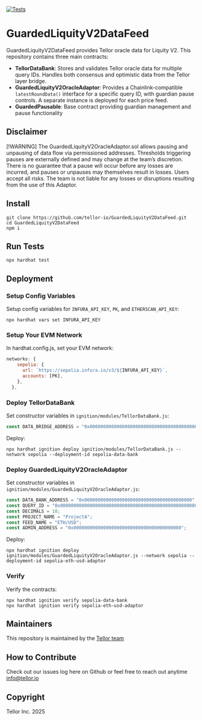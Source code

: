 [![Tests](https://github.com/tellor-io/GuardedLiquityV2DataFeed/actions/workflows/tests.yml/badge.svg?branch=main)](https://github.com/tellor-io/GuardedLiquityV2DataFeed/actions/workflows/tests.yml)

# GuardedLiquityV2DataFeed

GuardedLiquityV2DataFeed provides Tellor oracle data for Liquity V2. This repository contains three main contracts:

- **TellorDataBank**: Stores and validates Tellor oracle data for multiple query IDs. Handles both consensus and optimistic data from the Tellor layer bridge.
- **GuardedLiquityV2OracleAdaptor**: Provides a Chainlink-compatible `latestRoundData()` interface for a specific query ID, with guardian pause controls. A separate instance is deployed for each price feed.
- **GuardedPausable**: Base contract providing guardian management and pause functionality


## Disclaimer
[!WARNING]
The GuardedLiquityV2OracleAdaptor.sol allows pausing and unpausing of data flow via permissioned addresses. Thresholds triggering pauses are externally defined and may change at the team’s discretion. There is no guarantee that a pause will occur before any losses are incurred, and pauses or unpauses may themselves result in losses. Users accept all risks. The team is not liable for any losses or disruptions resulting from the use of this Adaptor.


## Install
```shell
git clone https://github.com/tellor-io/GuardedLiquityV2DataFeed.git
cd GuardedLiquityV2DataFeed
npm i
```

## Run Tests
```shell
npx hardhat test
```

## Deployment

### Setup Config Variables
Setup config variables for `INFURA_API_KEY`, `PK`, and `ETHERSCAN_API_KEY`:

```shell
npx hardhat vars set INFURA_API_KEY
```

### Setup Your EVM Network

In hardhat.config.js, set your EVM network:

```javascript
networks: {
    sepolia: {
      url: `https://sepolia.infura.io/v3/${INFURA_API_KEY}`,
      accounts: [PK],
    },
  },
```

### Deploy TellorDataBank

Set constructor variables in `ignition/modules/TellorDataBank.js`:

```javascript
const DATA_BRIDGE_ADDRESS = "0x0000000000000000000000000000000000000000";
```

Deploy:

```shell
npx hardhat ignition deploy ignition/modules/TellorDataBank.js --network sepolia --deployment-id sepolia-data-bank
```

### Deploy GuardedLiquityV2OracleAdaptor

Set constructor variables in `ignition/modules/GuardedLiquityV2OracleAdaptor.js`:

```javascript
const DATA_BANK_ADDRESS = "0x0000000000000000000000000000000000000000";
const QUERY_ID = "0x0000000000000000000000000000000000000000000000000000000000000000";
const DECIMALS = 18;
const PROJECT_NAME = "ProjectA";
const FEED_NAME = "ETH/USD";
const ADMIN_ADDRESS = "0x0000000000000000000000000000000000000000";
```

Deploy:

```shell
npx hardhat ignition deploy ignition/modules/GuardedLiquityV2OracleAdaptor.js --network sepolia --deployment-id sepolia-eth-usd-adaptor
```

### Verify
Verify the contracts:

```shell
npx hardhat ignition verify sepolia-data-bank
npx hardhat ignition verify sepolia-eth-usd-adaptor
```

## Maintainers <a name="maintainers"> </a>
This repository is maintained by the [Tellor team](https://github.com/orgs/tellor-io/people)


## How to Contribute<a name="how2contribute"> </a>  

Check out our issues log here on Github or feel free to reach out anytime [info@tellor.io](mailto:info@tellor.io)

## Copyright

Tellor Inc. 2025